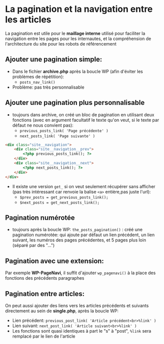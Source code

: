 # La pagination et la navigation entre les articles

La pagination est utile pour le **maillage interne** utilisé pour faciliter la navigation entre les pages pour les internautes, et la compréhension de l'architecture du site pour les robots de référencement

## Ajouter une pagination simple:
- Dans le fichier **archive.php** après la boucle WP (afin d'éviter les problèmes de répétition):
    - ``posts_nav_link()``
- Problème: pas très personnalisable

## Ajouter une pagination plus personnalisable
- toujours dans archive, on créé un bloc de pagination en utilisant deux fonctions (avec en argument facultatif le texte qu'on veut, si le texte par défaut ne nous convient pas):
    - ``previous_posts_link( 'Page précédente' )``
    - ``next_posts_link( 'Page suivante' )``
```html
<div class="site__navigation">
    <div class="site__navigation__prev">
        <?php previous_posts_link(); ?>
    </div>
    <div class="site__navigation__next">
        <?php next_posts_link(); ?> 
    </div>
</div>
```
- Il existe une version ``get_`` si on veut seulement récupérer sans afficher (pas très intéressant car renvoie la balise ``<a>`` entière,pas juste l'url):
    - ``$prev_posts = get_previous_posts_link();``
    - ``$next_posts = get_next_posts_link();``

## Pagination numérotée
- toujours après la boucle WP:
``the_posts_pagination()`` : créé une pagination numérotée: qui ajoute par défaut un lien précédent, un lien suivant, les numéros des pages précédentes, et 5 pages plus loin (séparé par des "...")

## Pagination avec une extension:
Par exemple **WP-PageNavi**, il suffit d'ajouter ``wp_pagenavi()`` à la place des fonctions des précédents paragraphes

## Pagination entre articles:
On peut aussi ajouter des liens vers les articles précédents et suivants directement au sein de **single.php**, après la boucle WP:
- Lien précédent: ``previous_post_link( 'Article précédent<br>%link' )``
- Lien suivant: ``next_post_link( 'Article suivant<br>%link' )``
- Les fonctions sont quasi identiques à part le "s" à "post", ``%link`` sera remplacé par le lien de l'article
